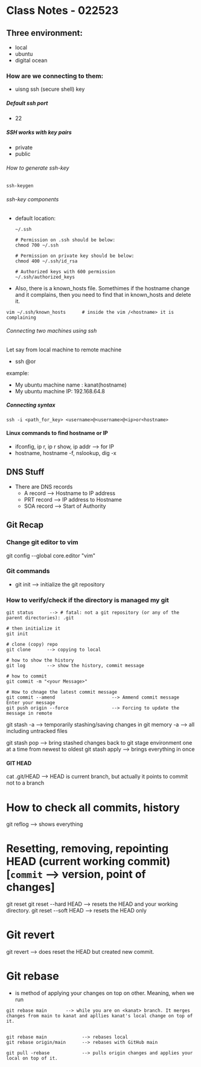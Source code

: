 # Class Notes - 022523

## Three environment:
  - local
  - ubuntu 
  - digital ocean


### How are we connecting to them:
  - uisng ssh (secure shell) key

##### Default ssh port
  - 22

##### SSH works with key pairs
  - private 
  - public 

###### How to generate ssh-key 
  ```
  ssh-keygen
  ```

###### ssh-key components
- default location:
  ```
  ~/.ssh

  # Permission on .ssh should be below:
  chmod 700 ~/.ssh 

  # Permission on private key should be below:
  chmod 400 ~/.ssh/id_rsa

  # Authorized keys with 600 permission
  ~/.ssh/authorized_keys
  ```
- Also, there is a known_hosts file. Somethimes if the hostname change and it complains, then you need to find that in known_hosts
and delete it.
```
vim ~/.ssh/known_hosts      # inside the vim /<hostname> it is complaining
```


###### Connecting two machines using ssh
Let say from local machine to remote machine
- ssh <username>@<ip>or<hostname> 

example:
  - My ubuntu machine name : kanat(hostname)
  - My ubuntu machine IP: 192.168.64.8

##### Connecting syntax
```
ssh -i <path_for_key> <username>@<username>@<ip>or<hostname> 
```

#### Linux commands to find hostname or IP
- ifconfig, ip r, ip r show, ip addr      --> for IP
- hostname, hostname -f, nslookup, dig -x 


## DNS Stuff
- There are DNS records
  - A record        --> Hostname to IP address
  - PRT record      --> IP address to Hostname
  - SOA record      --> Start of Authority 
  

## Git Recap
### Change git editor to vim
git config --global core.editor "vim"

### Git commands
- git init      --> initialize the git repository

### How to verify/check if the directory is managed my git
```
git status      --> # fatal: not a git repository (or any of the parent directories): .git 

# then initialize it
git init 

# clone (copy) repo
git clone      --> copying to local   

# how to show the history
git log        --> show the history, commit message

# how to commit
git commit -m "<your Message>"        

# How to chnage the latest commit message
git commit --amend                     --> Ammend commit message
Enter your message
git push origin --force                --> Forcing to update the message in remote 
```

git stash  -a                          --> temporarily stashing/saving changes in git memory   -a --> all including untracked files

git stash pop                          --> bring stashed changes back to git stage environment one at a time from newest to oldest
git stash apply                        --> brings everything in once


#### GIT HEAD
cat .git/HEAD    --> HEAD is current branch, but actually it points to commit not to a branch

# How to check all commits, history
git reflog      --> shows everything

# Resetting, removing, repointing HEAD (current working commit) [`commit` --> version, point of changes]
git reset 
git reset --hard HEAD           --> resets the HEAD and your working directory.
git reset --soft HEAD           --> resets the HEAD only


# Git revert
git revert                      --> does reset the HEAD but created new commit.


# Git rebase
- is method of applying your changes on top on other. Meaning, when we run
```
git rebase main       --> while you are on <kanat> branch. It merges changes from main to kanat and apllies kanat's local change on top of it.


git rebase main             --> rebases local
git rebase origin/main      --> rebases with GitHub main

git pull -rebase            --> pulls origin changes and applies your local on top of it.
```


